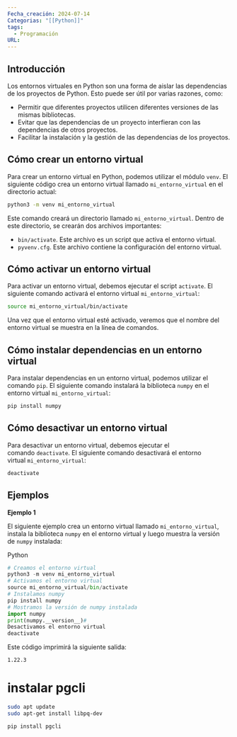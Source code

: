 ```yaml
---
Fecha_creación: 2024-07-14
Categorias: "[[Python]]"
tags:
  - Programación
URL:
---
```

## Introducción

Los entornos virtuales en Python son una forma de aislar las dependencias de los proyectos de Python. Esto puede ser útil por varias razones, como:

- Permitir que diferentes proyectos utilicen diferentes versiones de las mismas bibliotecas.
- Evitar que las dependencias de un proyecto interfieran con las dependencias de otros proyectos.
- Facilitar la instalación y la gestión de las dependencias de los proyectos.

## Cómo crear un entorno virtual

Para crear un entorno virtual en Python, podemos utilizar el módulo `venv`. El siguiente código crea un entorno virtual llamado `mi_entorno_virtual` en el directorio actual:


```bash
python3 -m venv mi_entorno_virtual
```

Este comando creará un directorio llamado `mi_entorno_virtual`. Dentro de este directorio, se crearán dos archivos importantes:

- `bin/activate`. Este archivo es un script que activa el entorno virtual.
- `pyvenv.cfg`. Este archivo contiene la configuración del entorno virtual.

## Cómo activar un entorno virtual
Para activar un entorno virtual, debemos ejecutar el script `activate`. El siguiente comando activará el entorno virtual `mi_entorno_virtual`:

```bash
source mi_entorno_virtual/bin/activate
```

Una vez que el entorno virtual esté activado, veremos que el nombre del entorno virtual se muestra en la línea de comandos.

## Cómo instalar dependencias en un entorno virtual

Para instalar dependencias en un entorno virtual, podemos utilizar el comando `pip`. El siguiente comando instalará la biblioteca `numpy` en el entorno virtual `mi_entorno_virtual`:

```bash
pip install numpy
```

## Cómo desactivar un entorno virtual[​](https://docs.z2h.online/docs/Roadmaps/Python/Entorno%20virtual#c%C3%B3mo-desactivar-un-entorno-virtual "Direct link to Cómo desactivar un entorno virtual")

Para desactivar un entorno virtual, debemos ejecutar el comando `deactivate`. El siguiente comando desactivará el entorno virtual `mi_entorno_virtual`:

```bash
deactivate
```

## Ejemplos[​](https://docs.z2h.online/docs/Roadmaps/Python/Entorno%20virtual#ejemplos "Direct link to Ejemplos")

**Ejemplo 1**

El siguiente ejemplo crea un entorno virtual llamado `mi_entorno_virtual`, instala la biblioteca `numpy` en el entorno virtual y luego muestra la versión de `numpy` instalada:

Python

```python
# Creamos el entorno virtual
python3 -m venv mi_entorno_virtual
# Activamos el entorno virtual
source mi_entorno_virtual/bin/activate
# Instalamos numpy
pip install numpy
# Mostramos la versión de numpy instalada
import numpy
print(numpy.__version__)#
Desactivamos el entorno virtual
deactivate
```

Este código imprimirá la siguiente salida:

```
1.22.3
```



# instalar pgcli

```bash
sudo apt update
sudo apt-get install libpq-dev

pip install pgcli
```

